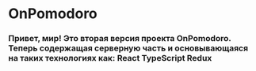 # OnPomodoro

### Привет, мир! Это вторая версия проекта OnPomodoro. Теперь содержащая серверную часть и основывающаяся на таких технологиях как: React TypeScript Redux
